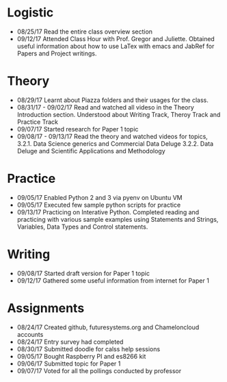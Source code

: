 # Logistic

* 08/25/17 Read the entire class overview section
* 09/12/17 Attended Class Hour with Prof. Gregor and Juliette. Obtained useful information about how to use LaTex with emacs and JabRef for Papers and Project writings.

# Theory

* 08/29/17 Learnt about Piazza folders and their usages for the class.
* 08/31/17 - 09/02/17 Read and watched all videso in the Theory Introduction section. Understood about Writing Track, Theroy Track and Practice Track
* 09/07/17 Started research for Paper 1 topic
* 09/08/17 - 09/13/17 Read the theory and watched videos for topics,
	3.2.1. Data Science generics and Commercial Data Deluge
	3.2.2. Data Deluge and Scientific Applications and Methodology

# Practice

* 09/05/17 Enabled Python 2 and 3 via pyenv on Ubuntu VM
* 09/05/17 Executed few sample python scripts for practice
* 09/13/17 Practicing on Interative Python. Completed reading and practicing with various sample examples using Statements and Strings, Variables, Data Types and Control statements.

# Writing

* 09/08/17 Started draft version for Paper 1 topic
* 09/12/17 Gathered some useful information from internet for Paper 1

# Assignments

* 08/24/17 Created github, futuresystems.org and Chameloncloud accounts
* 08/24/17 Entry survey had completed
* 08/30/17 Submitted doodle for calss help sessions
* 09/05/17 Bought Raspberry PI and es8266 kit
* 09/06/17 Submitted topic for Paper 1
* 09/07/17 Voted for all the pollings conducted by professor


